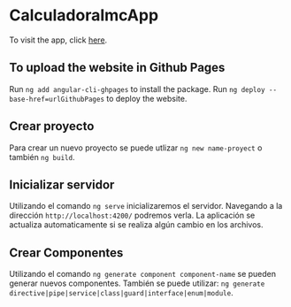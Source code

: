 # CalculadoraImcApp

To visit the app, click [here](https://calculadora-imc-app.vercel.app/).

## To upload the website in Github Pages

Run `ng add angular-cli-ghpages` to install the package.
Run `ng deploy --base-href=urlGithubPages` to deploy the website.

## Crear proyecto

Para crear un nuevo proyecto se puede utlizar `ng new name-proyect` o también `ng build`.

## Inicializar servidor

Utilizando el comando `ng serve` inicializaremos el servidor. Navegando a la dirección `http://localhost:4200/` podremos verla. La aplicación se actualiza automaticamente si se realiza algún cambio en los archivos.

## Crear Componentes

Utilizando el comando `ng generate component component-name` se pueden generar nuevos componentes. También se puede utilizar: `ng generate directive|pipe|service|class|guard|interface|enum|module`.
